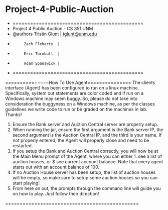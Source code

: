 # Project-4-Public-Auction

 * =============================================
 * Project 4 Public Auction - CS 351 UNM
 * @authors Tristin Glunt  | tglunt@unm.edu
 *          Zach Fleharty  |
 *          Eric Turnbull  |
 *          Adam Spanswick |
 * =============================================

===============How To Use Agent===============
The clients interface (Agent) has been configured to run on a linux machine. Specifically, system out statements
are color coded and if run on a Windows machine may seem buggy. So, please do not take into consideration the buggyness
on a Windows machine, as per the classes guidelines we write code to run or be graded on the machines in lab. Thanks!

1. Ensure the Bank server and Auction Central server are properly setup.
2. When running the jar, ensure the first argument is the Bank server IP, the second argument is the Auction Central
IP, and the third is your name. If not properly entered, the Agent will properly close and need to be restarted.
3. If you setup the Bank and Auction Central correctly, you will now be at the Main Menu prompt of the Agent, where you
can either 1. see a list of auction houses, or $ see current account balance. Note that every agent starts out with an
account balance of 100.
4. If no Auction House server has been setup, the list of auction houses will be empty, so make sure to setup
some auction houses so you can start playing!
5. From here on out, the prompts through the command line will guide you on how to play. Just follow their direction!

==============================================

